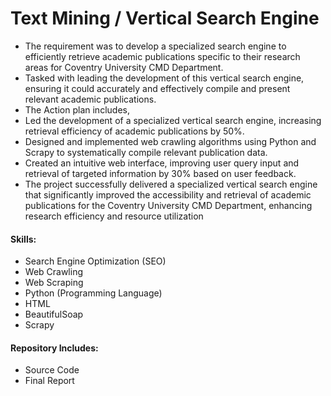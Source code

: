 # Text Mining / Vertical Search Engine

- The requirement was to develop a specialized search engine to efficiently retrieve academic publications specific to their research areas for Coventry University CMD Department.
- Tasked with leading the development of this vertical search engine, ensuring it could accurately and effectively compile and present relevant academic publications.
- The Action plan includes, 
- Led the development of a specialized vertical search engine, increasing retrieval efficiency of academic publications by 50%.
- Designed and implemented web crawling algorithms using Python and Scrapy to systematically compile relevant publication data.
- Created an intuitive web interface, improving user query input and retrieval of targeted information by 30% based on user feedback.
- The project successfully delivered a specialized vertical search engine that significantly improved the accessibility and retrieval of academic publications for the Coventry University CMD Department, enhancing research efficiency and resource utilization

#### Skills:
- Search Engine Optimization (SEO)
- Web Crawling
- Web Scraping
- Python (Programming Language)
-  HTML
- BeautifulSoap
- Scrapy

#### Repository Includes:
- Source Code
- Final Report
